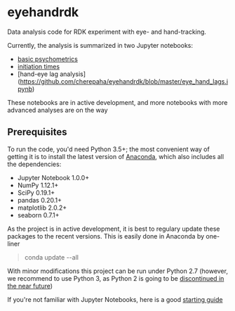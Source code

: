 # eyehandrdk
Data analysis code for RDK experiment with eye- and hand-tracking.

Currently, the analysis is summarized in two Jupyter notebooks:

- [basic psychometrics](https://github.com/cherepaha/eyehandrdk/blob/master/psychometrics.ipynb)
- [initiation times](https://github.com/cherepaha/eyehandrdk/blob/master/initiation_times.ipynb)
- [hand-eye lag analysis] (https://github.com/cherepaha/eyehandrdk/blob/master/eye_hand_lags.ipynb)

These notebooks are in active development, and more notebooks with more advanced analyses are on the way

## Prerequisites
To run the code, you'd need Python 3.5+; the most convenient way of getting it is to install the latest version of [Anaconda](https://www.anaconda.com/download/), which also includes all the dependencies:
- Jupyter Notebook 1.0.0+
- NumPy 1.12.1+
- SciPy 0.19.1+
- pandas 0.20.1+
- matplotlib 2.0.2+
- seaborn 0.7.1+

As the project is in active development, it is best to regulary update these packages to the recent versions. This is easily done in Anaconda by one-liner 

> conda update --all

With minor modifications this project can be run under Python 2.7 (however, we recommend to use Python 3, as Python 2 is going to be [discontinued in the near future](https://pythonclock.org/))

If you're not familiar with Jupyter Notebooks, here is a good [starting guide](http://jupyter-notebook-beginner-guide.readthedocs.io/en/latest/index.html)

